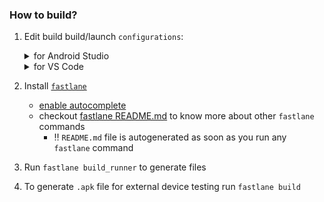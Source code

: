 ### How to build?

1. Edit build build/launch `configurations`:
   <details>
      <summary>for Android Studio</summary>

    - open `Run/Debug Configurations`
    - add into `Additional run args` next line:
      `additional run args`: `--dart-define=DF_APP_ID="ua.andriyantonov.tales.dev" --dart-define=DF_APP_NAME="Казки[d]" --dart-define=DF_STAGE_NAME="dev"`

   </details>
   <details>
      <summary>for VS Code</summary>

    - how to add `launch configurations`
      read [here](https://code.visualstudio.com/docs/editor/debugging#_launch-configurations)
    - modify `launch.json`:
         ```json
         {
           "version": "0.2.0",
           "configurations": [
             {
               "name": "application",
               "cwd": "application",
               "request": "launch",
               "type": "dart",
               "args": [                                                      // <-- add this
                 "--dart-define", "DF_APP_ID=ua.andriyantonov.tales.dev",     // <-- add this
                 "--dart-define", "DF_APP_NAME=Казки[d]",                     // <-- add this
                 "--dart-define", "DF_STAGE_NAME=dev"                         // <-- add this
               ]                                                              // <-- add this
             }
           ]
         }
         ```   
   </details>

2. Install [`fastlane`](https://docs.fastlane.tools/#installing-fastlane)
   * [enable autocomplete](https://medium.com/wandercodes/how-to-enable-tab-auto-complete-for-fastlane-lane-names-2736eb4ed3d7)
   * checkout [fastlane README.md](fastlane/README.md) to know more about other `fastlane` commands 
     * ‼️ `README.md` file is autogenerated as soon as you run any `fastlane` command
3. Run `fastlane build_runner` to generate files
4. To generate `.apk` file for external device testing run `fastlane build`